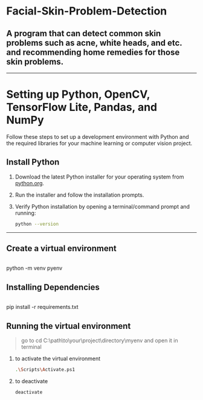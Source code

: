 # Facial-Skin-Problem-Detection

## A program that can detect common skin problems such as acne, white heads, and etc. and recommending home remedies for those skin problems.
---
# Setting up Python, OpenCV, TensorFlow Lite, Pandas, and NumPy

Follow these steps to set up a development environment with Python and the required libraries for your machine learning or computer vision project.

## Install Python

1. Download the latest Python installer for your operating system from [python.org](https://www.python.org/downloads/).

2. Run the installer and follow the installation prompts.

3. Verify Python installation by opening a terminal/command prompt and running:

   ```bash
   python --version
---
## Create a virtual environment

> ```
   python -m venv pyenv
   
## Installing Dependencies 
> ```bash
   pip install -r requirements.txt
   
## Running the virtual environment
> go to cd C:\path\to\your\project\directory\myenv and open it in terminal
1. to activate the virtual environment 
   
   ```bash
   .\Scripts\Activate.ps1

2. to deactivate

   ```bash
   deactivate
